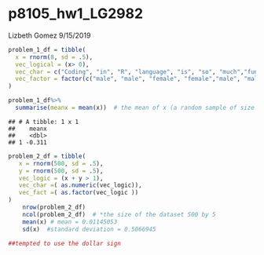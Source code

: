 p8105\_hw1\_LG2982
================
Lizbeth Gomez
9/15/2019

``` r
problem_1_df = tibble(
  x = rnorm(8, sd = .5),
  vec_logical = (x> 0),
  vec_char = c("Coding", "in", "R", "language", "is", "so", "much","fun"),
  vec_factor = factor(c("male", "male", "female", "female","male", "male", "female", "female"))
)

problem_1_df%>%
  summarise(meanx = mean(x))  # the mean of x (a random sample of size 8 from a standard Normal distribution is 0.0563209   )
```

    ## # A tibble: 1 x 1
    ##    meanx
    ##    <dbl>
    ## 1 -0.311

``` r
problem_2_df = tibble(
   x = rnorm(500, sd = .5),
   y = rnorm(500, sd = .5),
   vec_logic = (x + y > 1),
   vec_char =( as.numeric(vec_logic)),
   vec_fact =( as.factor(vec_logic ))
)
    nrow(problem_2_df)   
    ncol(problem_2_df)  # *the size of the dataset 500 by 5
    mean(x) # mean = 0.01145053
    sd(x)  #standard deviation = 0.5066945
      
##tempted to use the dollar sign
```
